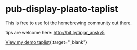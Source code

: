# pub-display-plaato-taplist

This is free to use fot the homebrewing community out there.

tips are welcome here: http://bit.ly/tipjar_ansky5




[View my demo taplist](http://ansky.co.il/taplist/ ){:target="_blank"}
